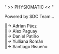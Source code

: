 " >> PHYSIOMATIC << "  

Powered by SDC Team...  

 ||-> Adrian Páez  
 ||-> Alex Paguay  
 ||-> Daniel Patiño  
 ||-> Yulliana Román  
 ||-> Santiago Risueño  
